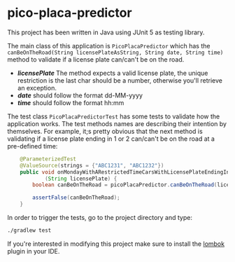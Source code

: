 # pico-placa-predictor
This project has been written in Java using JUnit 5 as testing library.

The main class of this application is `PicoPlacaPredictor` which has the `canBeOnTheRoad(String licensePlateAsString, String date, String time)` method to validate if a license plate can/can't be on the road.

- ***licensePlate*** The method expects a valid license plate, the unique restriction is the last char should be a number, otherwise you'll retrieve an exception.
- ***date*** should follow the format dd-MM-yyyy
- ***time*** should follow the format hh:mm

The test class `PicoPlacaPredictorTest` has some tests to validate how the application works. 
The test methods names are describing their intention by themselves. For example, it;s pretty obvious that the next method is validating
if a license plate ending in 1 or 2 can/can't be on the road at a pre-defined time:

```java
    @ParameterizedTest
    @ValueSource(strings = {"ABC1231", "ABC1232"})
    public void onMondayWithARestrictedTimeCarsWithLicensePlateEndingIn1or2CanNotBeOnTheRoad
            (String licensePlate) {
        boolean canBeOnTheRoad = picoPlacaPredictor.canBeOnTheRoad(licensePlate, mondayDate, restrictedTime);

        assertFalse(canBeOnTheRoad);
    }
```

In order to trigger the tests, go to the project directory and type:

```sh
./gradlew test
```

If you're interested in modifying this project make sure to install the [lombok](https://projectlombok.org) plugin in your IDE.
